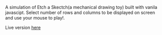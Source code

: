 A simulation of Etch a Skectch(a mechanical drawing toy) built with vanila javascipt. Select number of rows and columns to be displayed on screen and use your mouse to play!.

Live version [here](https://sahmie.github.io/Etch-a-sketch/)
